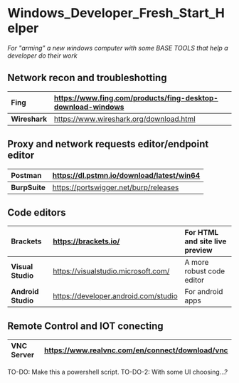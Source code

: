 # Windows_Developer_Fresh_Start_Helper
*For "arming" a new windows computer with some BASE TOOLS that help a developer do their work*

## Network recon and troubleshotting
| **Fing** | https://www.fing.com/products/fing-desktop-download-windows | 
|:--|:--|
| **Wireshark** | https://www.wireshark.org/download.html | 

## Proxy and network requests editor/endpoint editor
|**Postman** | https://dl.pstmn.io/download/latest/win64 |
|:--|:--|
|**BurpSuite** | https://portswigger.net/burp/releases |

## Code editors
| **Brackets** | https://brackets.io/ | For HTML and site live preview |
|:--|:--|:--|
| **Visual Studio** | https://visualstudio.microsoft.com/ | A more robust code editor |
| **Android Studio** | https://developer.android.com/studio | For android apps |


## Remote Control and IOT conecting
|**VNC Server** | https://www.realvnc.com/en/connect/download/vnc |
|:--|:--|

TO-DO: Make this a powershell script.
TO-DO-2: With some UI choosing...?
